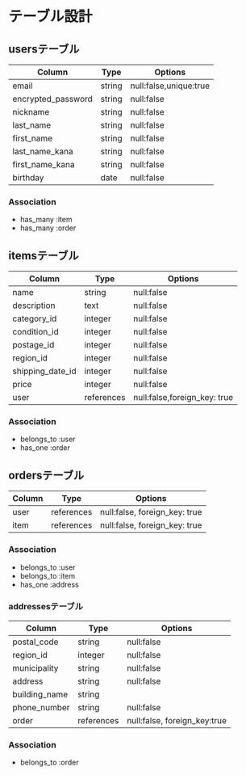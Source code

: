# テーブル設計
## usersテーブル

| Column              | Type    | Options                 |
| ------------------- | ------- | ----------------------- |
| email               | string  | null:false,unique:true  |
| encrypted_password  | string  | null:false              |
| nickname            | string  | null:false              |
| last_name           | string  | null:false              |
| first_name          | string  | null:false              |
| last_name_kana      | string  | null:false              |
| first_name_kana     | string  | null:false              |
| birthday            | date    | null:false              |


### Association
- has_many :item
- has_many :order


## itemsテーブル
| Column              | Type          | Options                      |
| ------------------- | ------------- | ---------------------------- |
| name                | string        | null:false                   |
| description         | text          | null:false                   |
| category_id         | integer       | null:false                   |
| condition_id        | integer       | null:false                   |
| postage_id          | integer       | null:false                   |
| region_id           | integer       | null:false                   |
| shipping_date_id    | integer       | null:false                   |
| price               | integer       | null:false                   |
| user                | references    | null:false,foreign_key: true |

### Association
- belongs_to :user
- has_one :order


## ordersテーブル
| Column              | Type          | Options                       |
| ------------------- | ------------- | ------------------------------|
| user                | references    | null:false, foreign_key: true |
| item                | references    | null:false, foreign_key: true |

### Association
- belongs_to :user
- belongs_to :item
- has_one :address


### addressesテーブル
| Column              | Type          | Options                      |
| ------------------- | ------------- | -----------------------------|
| postal_code         | string        | null:false                   |
| region_id           | integer       | null:false                   |
| municipality        | string        | null:false                   |
| address             | string        | null:false                   |
| building_name       | string        |                              |
| phone_number        | string        | null:false                   |
| order               | references    | null:false, foreign_key:true |

### Association
- belongs_to :order